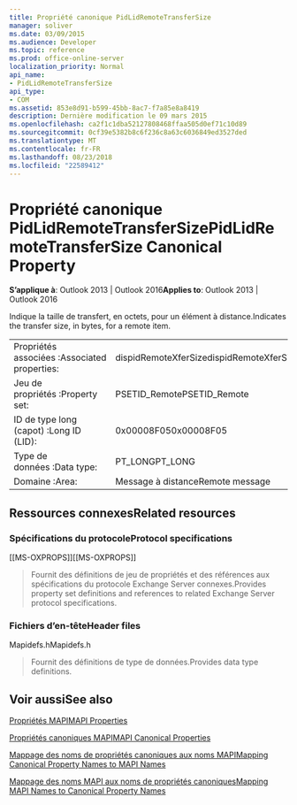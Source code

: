 ```yaml
---
title: Propriété canonique PidLidRemoteTransferSize
manager: soliver
ms.date: 03/09/2015
ms.audience: Developer
ms.topic: reference
ms.prod: office-online-server
localization_priority: Normal
api_name:
- PidLidRemoteTransferSize
api_type:
- COM
ms.assetid: 853e8d91-b599-45bb-8ac7-f7a85e8a8419
description: Dernière modification le 09 mars 2015
ms.openlocfilehash: ca2f1c1dba52127808468ffaa505d0ef71c10d89
ms.sourcegitcommit: 0cf39e5382b8c6f236c8a63c6036849ed3527ded
ms.translationtype: MT
ms.contentlocale: fr-FR
ms.lasthandoff: 08/23/2018
ms.locfileid: "22589412"
---
```

# <a name="pidlidremotetransfersize-canonical-property"></a><span data-ttu-id="a4b8e-103">Propriété canonique PidLidRemoteTransferSize</span><span class="sxs-lookup"><span data-stu-id="a4b8e-103">PidLidRemoteTransferSize Canonical Property</span></span>

  
  
<span data-ttu-id="a4b8e-104">**S’applique à**: Outlook 2013 | Outlook 2016</span><span class="sxs-lookup"><span data-stu-id="a4b8e-104">**Applies to**: Outlook 2013 | Outlook 2016</span></span> 
  
<span data-ttu-id="a4b8e-105">Indique la taille de transfert, en octets, pour un élément à distance.</span><span class="sxs-lookup"><span data-stu-id="a4b8e-105">Indicates the transfer size, in bytes, for a remote item.</span></span>
  
|||
|:-----|:-----|
|<span data-ttu-id="a4b8e-106">Propriétés associées :</span><span class="sxs-lookup"><span data-stu-id="a4b8e-106">Associated properties:</span></span>  <br/> |<span data-ttu-id="a4b8e-107">dispidRemoteXferSize</span><span class="sxs-lookup"><span data-stu-id="a4b8e-107">dispidRemoteXferSize</span></span>  <br/> |
|<span data-ttu-id="a4b8e-108">Jeu de propriétés :</span><span class="sxs-lookup"><span data-stu-id="a4b8e-108">Property set:</span></span>  <br/> |<span data-ttu-id="a4b8e-109">PSETID_Remote</span><span class="sxs-lookup"><span data-stu-id="a4b8e-109">PSETID_Remote</span></span>  <br/> |
|<span data-ttu-id="a4b8e-110">ID de type long (capot) :</span><span class="sxs-lookup"><span data-stu-id="a4b8e-110">Long ID (LID):</span></span>  <br/> |<span data-ttu-id="a4b8e-111">0x00008F05</span><span class="sxs-lookup"><span data-stu-id="a4b8e-111">0x00008F05</span></span>  <br/> |
|<span data-ttu-id="a4b8e-112">Type de données :</span><span class="sxs-lookup"><span data-stu-id="a4b8e-112">Data type:</span></span>  <br/> |<span data-ttu-id="a4b8e-113">PT_LONG</span><span class="sxs-lookup"><span data-stu-id="a4b8e-113">PT_LONG</span></span>  <br/> |
|<span data-ttu-id="a4b8e-114">Domaine :</span><span class="sxs-lookup"><span data-stu-id="a4b8e-114">Area:</span></span>  <br/> |<span data-ttu-id="a4b8e-115">Message à distance</span><span class="sxs-lookup"><span data-stu-id="a4b8e-115">Remote message</span></span>  <br/> |
   
## <a name="related-resources"></a><span data-ttu-id="a4b8e-116">Ressources connexes</span><span class="sxs-lookup"><span data-stu-id="a4b8e-116">Related resources</span></span>

### <a name="protocol-specifications"></a><span data-ttu-id="a4b8e-117">Spécifications du protocole</span><span class="sxs-lookup"><span data-stu-id="a4b8e-117">Protocol specifications</span></span>

<span data-ttu-id="a4b8e-118">[[MS-OXPROPS]]</span><span class="sxs-lookup"><span data-stu-id="a4b8e-118">[[MS-OXPROPS]]</span></span> 
  
> <span data-ttu-id="a4b8e-119">Fournit des définitions de jeu de propriétés et des références aux spécifications du protocole Exchange Server connexes.</span><span class="sxs-lookup"><span data-stu-id="a4b8e-119">Provides property set definitions and references to related Exchange Server protocol specifications.</span></span>
    
### <a name="header-files"></a><span data-ttu-id="a4b8e-120">Fichiers d’en-tête</span><span class="sxs-lookup"><span data-stu-id="a4b8e-120">Header files</span></span>

<span data-ttu-id="a4b8e-121">Mapidefs.h</span><span class="sxs-lookup"><span data-stu-id="a4b8e-121">Mapidefs.h</span></span>
  
> <span data-ttu-id="a4b8e-122">Fournit des définitions de type de données.</span><span class="sxs-lookup"><span data-stu-id="a4b8e-122">Provides data type definitions.</span></span>
    
## <a name="see-also"></a><span data-ttu-id="a4b8e-123">Voir aussi</span><span class="sxs-lookup"><span data-stu-id="a4b8e-123">See also</span></span>



[<span data-ttu-id="a4b8e-124">Propriétés MAPI</span><span class="sxs-lookup"><span data-stu-id="a4b8e-124">MAPI Properties</span></span>](mapi-properties.md)
  
[<span data-ttu-id="a4b8e-125">Propriétés canoniques MAPI</span><span class="sxs-lookup"><span data-stu-id="a4b8e-125">MAPI Canonical Properties</span></span>](mapi-canonical-properties.md)
  
[<span data-ttu-id="a4b8e-126">Mappage des noms de propriétés canoniques aux noms MAPI</span><span class="sxs-lookup"><span data-stu-id="a4b8e-126">Mapping Canonical Property Names to MAPI Names</span></span>](mapping-canonical-property-names-to-mapi-names.md)
  
[<span data-ttu-id="a4b8e-127">Mappage des noms MAPI aux noms de propriétés canoniques</span><span class="sxs-lookup"><span data-stu-id="a4b8e-127">Mapping MAPI Names to Canonical Property Names</span></span>](mapping-mapi-names-to-canonical-property-names.md)

